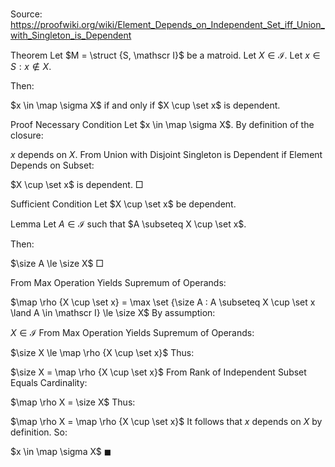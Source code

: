 # 

Source: https://proofwiki.org/wiki/Element_Depends_on_Independent_Set_iff_Union_with_Singleton_is_Dependent



Theorem
Let $M = \struct {S, \mathscr I}$ be a matroid.
Let $X \in \mathscr I$.
Let $x \in S : x \notin X$.

Then:

$x \in \map \sigma X$ if and only if $X \cup \set x$ is dependent.


Proof
Necessary Condition
Let $x \in \map \sigma X$.
By definition of the closure:

$x$ depends on $X$.
From Union with Disjoint Singleton is Dependent if Element Depends on Subset:

$X \cup \set x$ is dependent.
$\Box$


Sufficient Condition
Let $X \cup \set x$ be dependent.


Lemma
Let $A \in \mathscr I$ such that $A \subseteq X \cup \set x$.

Then:

$\size A \le \size X$
$\Box$

From Max Operation Yields Supremum of Operands:

$\map \rho {X \cup \set x} = \max \set {\size A : A \subseteq X \cup \set x \land A \in \mathscr I} \le \size X$
By assumption:

$X \in \mathscr I$
From Max Operation Yields Supremum of Operands:

$\size X \le \map \rho {X \cup \set x}$
Thus:

$\size X = \map \rho {X \cup \set x}$
From Rank of Independent Subset Equals Cardinality:

$\map \rho X = \size X$
Thus:

$\map \rho X = \map \rho {X \cup \set x}$
It follows that $x$ depends on $X$ by definition.
So:

$x \in \map \sigma X$
$\blacksquare$





